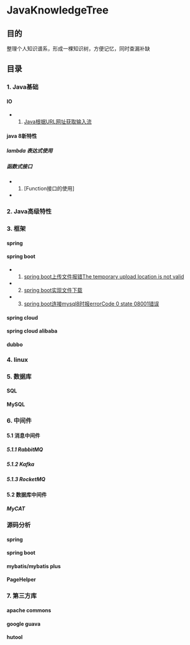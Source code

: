 # JavaKnowledgeTree

## 目的
整理个人知识谱系，形成一棵知识树，方便记忆，同时查漏补缺

## 目录

### 1. Java基础

#### IO
- 1. [Java根据URL网址获取输入流](java/Java根据URL网址获取输入流.md)

#### java 8新特性



##### lambda 表达式使用

##### 函数式接口
- 1. [Function接口的使用]
- 


### 2. Java高级特性

### 3. 框架

#### spring

#### spring boot
- 1. [spring boot上传文件报错The temporary upload location is not valid](spring-boot上传文件报错The_temporary_upload_location_is_not_valid.md)
- 2. [spring boot实现文件下载](frameworks/spring-boot/spring-boot实现文件下载.md)
- 3. [spring boot连接mysql8时报errorCode 0 state 08001错误](frameworks/spring-boot/spring-boot连接mysql8时报errorCode_0_state_08001错误.md)

#### spring cloud

#### spring cloud alibaba

#### dubbo


### 4. linux

### 5. 数据库

#### SQL

#### MySQL






### 6. 中间件
#### 5.1 消息中间件
##### 5.1.1 RabbitMQ

##### 5.1.2 Kafka

##### 5.1.3 RocketMQ


#### 5.2 数据库中间件

##### MyCAT






### 源码分析

#### spring

#### spring boot

#### mybatis/mybatis plus

#### PageHelper

### 7. 第三方库

#### apache commons

#### google guava

#### hutool